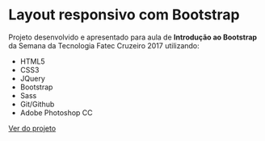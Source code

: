 # Layout responsivo com Bootstrap

Projeto desenvolvido e apresentado para aula de **Introdução ao Bootstrap** da Semana da Tecnologia Fatec Cruzeiro 2017 utilizando:

- HTML5
- CSS3
- JQuery
- Bootstrap
- Sass
- Git/Github
- Adobe Photoshop CC

[Ver do projeto](http://www.eatoledo.com.br/)
